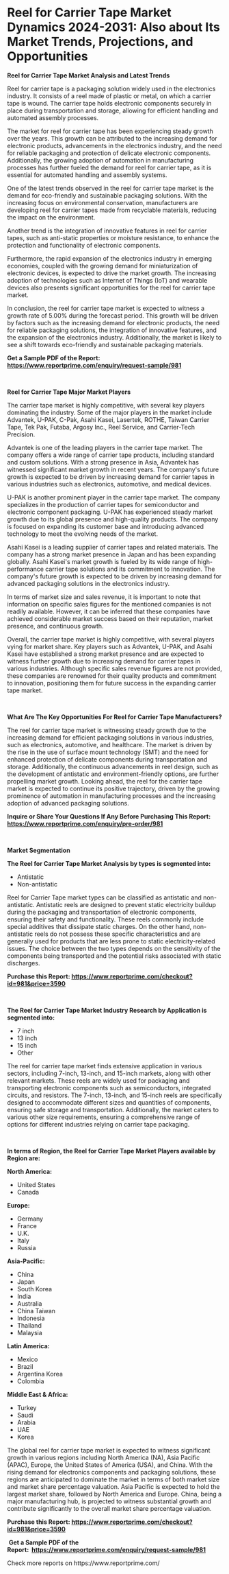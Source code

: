 <p><h1>Reel for Carrier Tape Market Dynamics 2024-2031: Also about Its Market Trends, Projections, and Opportunities</h1></p><p><strong>Reel for Carrier Tape Market Analysis and Latest Trends</strong></p>
<p><p>Reel for carrier tape is a packaging solution widely used in the electronics industry. It consists of a reel made of plastic or metal, on which a carrier tape is wound. The carrier tape holds electronic components securely in place during transportation and storage, allowing for efficient handling and automated assembly processes.</p><p>The market for reel for carrier tape has been experiencing steady growth over the years. This growth can be attributed to the increasing demand for electronic products, advancements in the electronics industry, and the need for reliable packaging and protection of delicate electronic components. Additionally, the growing adoption of automation in manufacturing processes has further fueled the demand for reel for carrier tape, as it is essential for automated handling and assembly systems.</p><p>One of the latest trends observed in the reel for carrier tape market is the demand for eco-friendly and sustainable packaging solutions. With the increasing focus on environmental conservation, manufacturers are developing reel for carrier tapes made from recyclable materials, reducing the impact on the environment.</p><p>Another trend is the integration of innovative features in reel for carrier tapes, such as anti-static properties or moisture resistance, to enhance the protection and functionality of electronic components.</p><p>Furthermore, the rapid expansion of the electronics industry in emerging economies, coupled with the growing demand for miniaturization of electronic devices, is expected to drive the market growth. The increasing adoption of technologies such as Internet of Things (IoT) and wearable devices also presents significant opportunities for the reel for carrier tape market.</p><p>In conclusion, the reel for carrier tape market is expected to witness a growth rate of 5.00% during the forecast period. This growth will be driven by factors such as the increasing demand for electronic products, the need for reliable packaging solutions, the integration of innovative features, and the expansion of the electronics industry. Additionally, the market is likely to see a shift towards eco-friendly and sustainable packaging materials.</p></p>
<p><strong>Get a Sample PDF of the Report:&nbsp; <a href="https://www.reportprime.com/enquiry/request-sample/981">https://www.reportprime.com/enquiry/request-sample/981</a></strong></p>
<p>&nbsp;</p>
<p><strong>Reel for Carrier Tape Major Market Players</strong></p>
<p><p>The carrier tape market is highly competitive, with several key players dominating the industry. Some of the major players in the market include Advantek, U-PAK, C-Pak, Asahi Kasei, Lasertek, ROTHE, Taiwan Carrier Tape, Tek Pak, Futaba, Argosy Inc., Reel Service, and Carrier-Tech Precision.</p><p>Advantek is one of the leading players in the carrier tape market. The company offers a wide range of carrier tape products, including standard and custom solutions. With a strong presence in Asia, Advantek has witnessed significant market growth in recent years. The company's future growth is expected to be driven by increasing demand for carrier tapes in various industries such as electronics, automotive, and medical devices.</p><p>U-PAK is another prominent player in the carrier tape market. The company specializes in the production of carrier tapes for semiconductor and electronic component packaging. U-PAK has experienced steady market growth due to its global presence and high-quality products. The company is focused on expanding its customer base and introducing advanced technology to meet the evolving needs of the market.</p><p>Asahi Kasei is a leading supplier of carrier tapes and related materials. The company has a strong market presence in Japan and has been expanding globally. Asahi Kasei's market growth is fueled by its wide range of high-performance carrier tape solutions and its commitment to innovation. The company's future growth is expected to be driven by increasing demand for advanced packaging solutions in the electronics industry.</p><p>In terms of market size and sales revenue, it is important to note that information on specific sales figures for the mentioned companies is not readily available. However, it can be inferred that these companies have achieved considerable market success based on their reputation, market presence, and continuous growth.</p><p>Overall, the carrier tape market is highly competitive, with several players vying for market share. Key players such as Advantek, U-PAK, and Asahi Kasei have established a strong market presence and are expected to witness further growth due to increasing demand for carrier tapes in various industries. Although specific sales revenue figures are not provided, these companies are renowned for their quality products and commitment to innovation, positioning them for future success in the expanding carrier tape market.</p></p>
<p>&nbsp;</p>
<p><strong>What Are The Key Opportunities For Reel for Carrier Tape Manufacturers?</strong></p>
<p><p>The reel for carrier tape market is witnessing steady growth due to the increasing demand for efficient packaging solutions in various industries, such as electronics, automotive, and healthcare. The market is driven by the rise in the use of surface mount technology (SMT) and the need for enhanced protection of delicate components during transportation and storage. Additionally, the continuous advancements in reel design, such as the development of antistatic and environment-friendly options, are further propelling market growth. Looking ahead, the reel for the carrier tape market is expected to continue its positive trajectory, driven by the growing prominence of automation in manufacturing processes and the increasing adoption of advanced packaging solutions.</p></p>
<p><strong>Inquire or Share Your Questions If Any Before Purchasing This Report: <a href="https://www.reportprime.com/enquiry/pre-order/981">https://www.reportprime.com/enquiry/pre-order/981</a></strong></p>
<p>&nbsp;</p>
<p><strong>Market Segmentation</strong></p>
<p><strong>The Reel for Carrier Tape Market Analysis by types is segmented into:</strong></p>
<p><ul><li>Antistatic</li><li>Non-antistatic</li></ul></p>
<p><p>Reel for Carrier Tape market types can be classified as antistatic and non-antistatic. Antistatic reels are designed to prevent static electricity buildup during the packaging and transportation of electronic components, ensuring their safety and functionality. These reels commonly include special additives that dissipate static charges. On the other hand, non-antistatic reels do not possess these specific characteristics and are generally used for products that are less prone to static electricity-related issues. The choice between the two types depends on the sensitivity of the components being transported and the potential risks associated with static discharges.</p></p>
<p><strong>Purchase this Report:&nbsp;<a href="https://www.reportprime.com/checkout?id=981&price=3590">https://www.reportprime.com/checkout?id=981&price=3590</a></strong></p>
<p>&nbsp;</p>
<p><strong>The Reel for Carrier Tape Market Industry Research by Application is segmented into:</strong></p>
<p><ul><li>7 inch</li><li>13 inch</li><li>15 inch</li><li>Other</li></ul></p>
<p><p>The reel for carrier tape market finds extensive application in various sectors, including 7-inch, 13-inch, and 15-inch markets, along with other relevant markets. These reels are widely used for packaging and transporting electronic components such as semiconductors, integrated circuits, and resistors. The 7-inch, 13-inch, and 15-inch reels are specifically designed to accommodate different sizes and quantities of components, ensuring safe storage and transportation. Additionally, the market caters to various other size requirements, ensuring a comprehensive range of options for different industries relying on carrier tape packaging.</p></p>
<p>&nbsp;</p>
<p><strong>In terms of Region, the Reel for Carrier Tape Market Players available by Region are:</strong></p>
<p>
    <p> <strong> North America: </strong>
        <ul>
            <li>United States</li>
            <li>Canada</li>
        </ul>
        </p> 
    <p> <strong> Europe: </strong>
        <ul>
            <li>Germany</li>
            <li>France</li>
            <li>U.K.</li>
            <li>Italy</li>
            <li>Russia</li>
        </ul>
        </p> 
    <p> <strong> Asia-Pacific: </strong>
        <ul>
            <li>China</li>
            <li>Japan</li>
            <li>South Korea</li>
            <li>India</li>
            <li>Australia</li>
            <li>China Taiwan</li>
            <li>Indonesia</li>
            <li>Thailand</li>
            <li>Malaysia</li>
        </ul>
        </p> 
    <p> <strong> Latin America: </strong>
        <ul>
            <li>Mexico</li>
            <li>Brazil</li>
            <li>Argentina Korea</li>
            <li>Colombia</li>
        </ul>
        </p> 
    <p> <strong> Middle East & Africa: </strong>
        <ul>
            <li>Turkey</li>
            <li>Saudi</li>
            <li>Arabia</li>
            <li>UAE</li>
            <li>Korea</li>
        </ul>
    </p>
    </p>
<p><p>The global reel for carrier tape market is expected to witness significant growth in various regions including North America (NA), Asia Pacific (APAC), Europe, the United States of America (USA), and China. With the rising demand for electronics components and packaging solutions, these regions are anticipated to dominate the market in terms of both market size and market share percentage valuation. Asia Pacific is expected to hold the largest market share, followed by North America and Europe. China, being a major manufacturing hub, is projected to witness substantial growth and contribute significantly to the overall market share percentage valuation.</p></p>
<p><strong>Purchase this Report: <a href="https://www.reportprime.com/checkout?id=981&price=3590">https://www.reportprime.com/checkout?id=981&price=3590</a></strong></p>
<p>&nbsp;<strong>Get a Sample PDF of the Report:&nbsp;&nbsp;<a href="https://www.reportprime.com/enquiry/request-sample/981">https://www.reportprime.com/enquiry/request-sample/981</a></strong></p>
<p><strong></strong></p>
<p>Check more reports on https://www.reportprime.com/</p>